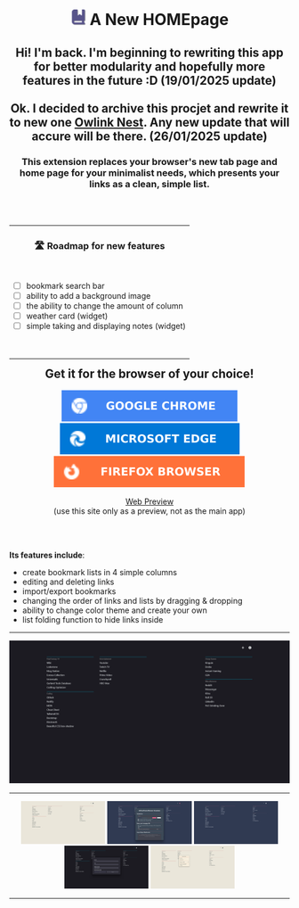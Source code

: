 <h1 align="center">
<img src="assets/logos/logo-22.png"></img>
 A New HOMEpage
</h1>

<h2 align="center">
 Hi! I'm back. I'm beginning to rewriting this app for better modularity and hopefully more features in the future :D
 (19/01/2025 update)
 <br></br>
 Ok. I decided to archive this procjet and rewrite it to new one <a href="https://github.com/Endward01/owlink_nest" target="_blank">Owlink Nest</a>. Any new update that  will accure will be there.
 (26/01/2025 update)
</h2>



<h3 align="center">
 This extension replaces your browser's new tab page and home page for your minimalist needs, which presents your links as a clean, simple list.
</h3>
<br></br>




<table  align="right"><tr><td>
 
 <h3 align="center">🛣️ Roadmap for new features</h3></br>

- [ ] bookmark search bar
- [ ] ability to add a background image
- [ ] the ability to change the amount of column
- [ ] weather card (widget)
- [ ] simple taking and displaying notes (widget)
 
</br></td></tr></table> 



<div align="center">
 <h2>Get it for the browser of your choice!</h2>
</div>
 <p align="center">
  <a href="https://chrome.google.com/webstore/detail/a-new-homepage/koccgpapcmnpikpnelhoiopakandghpc?" target="_blank"> <img src="assets/logos/GOOGLE CHROME.svg"/></a>
  <a href="https://microsoftedge.microsoft.com/addons/detail/a-new-homepage/abdclhnogpcefdiginfhfcbjbklepoka" target="_blank"> <img src="assets/logos/MICROSOFT EDGE.svg"/></a>
  <a href="https://addons.mozilla.org/en-US/firefox/addon/a-new-home/" target="_blank"> <img src="assets/logos/FIREFOX BROWSER.svg"/></a>

 </p>
 <p align="center">
  <a href="https://unrivaled-speculoos-51299a.netlify.app" target="_blank">Web Preview</a></br>
  <a>(use this site only as a preview, not as the main app)</a>
 </p>
 <br></br>

**Its features include**:

- create bookmark lists in 4 simple columns
- editing and deleting links
- import/export bookmarks
- changing the order of links and lists by dragging & dropping
- ability to change color theme and create your own
- list folding function to hide links inside
---

<p align="center">
  <img src="assets/screenshots/1.png" />
</p>

---

<p align="center">
  <img src="assets/screenshots/2.png" width="30%" />
  <img src="assets/screenshots/3.png" width="30%" />
  <img src="assets/screenshots/4.png" width="30%" />
  <img src="assets/screenshots/5.png" width="30%" />
  <img src="assets/screenshots/6.png" width="30%" />
</p>

---


